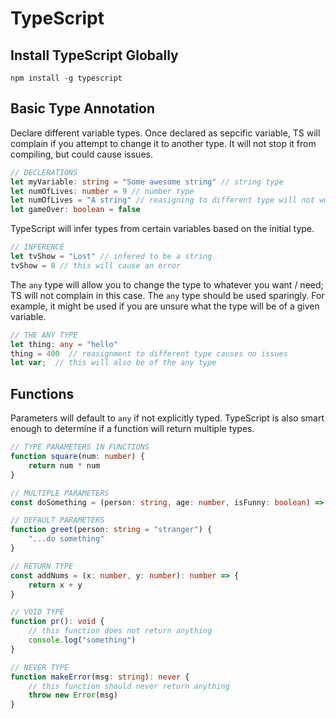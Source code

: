 # TypeScript

## Install TypeScript Globally

    npm install -g typescript

## Basic Type Annotation

Declare different variable types. Once declared as sepcific variable, TS will complain if you attempt to change it to another type. It will not stop it from compiling, but could cause issues.

```ts
// DECLERATIONS
let myVariable: string = "Some awesome string" // string type
let numOfLives: number = 9 // number type
let numOfLives = "A string" // reasigning to different type will not work
let gameOver: boolean = false
```

TypeScript will infer types from certain variables based on the initial type.

```ts
// INFERENCE
let tvShow = "Lost" // infered to be a string
tvShow = 8 // this will cause an error
```

The `any` type will allow you to change the type to whatever you want / need; TS will not complain in this case. The `any` type should be used sparingly. For example, it might be used if you are unsure what the type will be of a given variable.

```ts
// THE ANY TYPE
let thing: any = "hello"
thing = 400  // reasignment to different type causes no issues
let var;  // this will also be of the any type
```

## Functions

Parameters will default to `any` if not explicitly typed. TypeScript is also smart enough to determine if a function will return multiple types.

```ts
// TYPE PARAMETERS IN FUNCTIONS
function square(num: number) {
	return num * num
}

// MULTIPLE PARAMETERS
const doSomething = (person: string, age: number, isFunny: boolean) => {}

// DEFAULT PARAMETERS
function greet(person: string = "stranger") {
	"...do something"
}

// RETURN TYPE
const addNums = (x: number, y: number): number => {
	return x + y
}

// VOID TYPE
function pr(): void {
	// this function does not return anything
	console.log("something")
}

// NEVER TYPE
function makeError(msg: string): never {
	// this function should never return anything
	throw new Error(msg)
}
```
